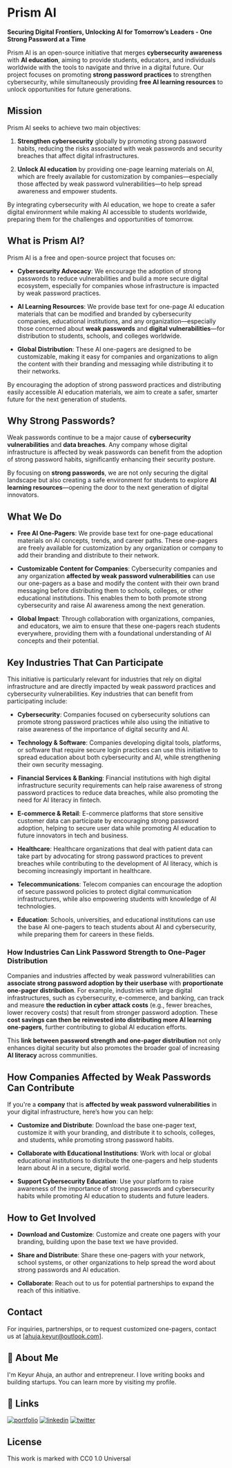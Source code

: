 # Prism AI  
**Securing Digital Frontiers, Unlocking AI for Tomorrow’s Leaders - One Strong Password at a Time**

Prism AI is an open-source initiative that merges **cybersecurity awareness** with **AI education**, aiming to provide students, educators, and individuals worldwide with the tools to navigate and thrive in a digital future. Our project focuses on promoting **strong password practices** to strengthen cybersecurity, while simultaneously providing **free AI learning resources** to unlock opportunities for future generations.

## Mission

Prism AI seeks to achieve two main objectives:

1. **Strengthen cybersecurity** globally by promoting strong password habits, reducing the risks associated with weak passwords and security breaches that affect digital infrastructures.
   
2. **Unlock AI education** by providing one-page learning materials on AI, which are freely available for customization by companies—especially those affected by weak password vulnerabilities—to help spread awareness and empower students.

By integrating cybersecurity with AI education, we hope to create a safer digital environment while making AI accessible to students worldwide, preparing them for the challenges and opportunities of tomorrow.

## What is Prism AI?

Prism AI is a free and open-source project that focuses on:

- **Cybersecurity Advocacy**: We encourage the adoption of strong passwords to reduce vulnerabilities and build a more secure digital ecosystem, especially for companies whose infrastructure is impacted by weak password practices.
  
- **AI Learning Resources**: We provide base text for one-page AI education materials that can be modified and branded by cybersecurity companies, educational institutions, and any organization—especially those concerned about **weak passwords** and **digital vulnerabilities**—for distribution to students, schools, and colleges worldwide.

- **Global Distribution**: These AI one-pagers are designed to be customizable, making it easy for companies and organizations to align the content with their branding and messaging while distributing it to their networks.

By encouraging the adoption of strong password practices and distributing easily accessible AI education materials, we aim to create a safer, smarter future for the next generation of students.

## Why Strong Passwords?

Weak passwords continue to be a major cause of **cybersecurity vulnerabilities** and **data breaches**. Any company whose digital infrastructure is affected by weak passwords can benefit from the adoption of strong password habits, significantly enhancing their security posture.

By focusing on **strong passwords**, we are not only securing the digital landscape but also creating a safe environment for students to explore **AI learning resources**—opening the door to the next generation of digital innovators.

## What We Do

- **Free AI One-Pagers**: We provide base text for one-page educational materials on AI concepts, trends, and career paths. These one-pagers are freely available for customization by any organization or company to add their branding and distribute to their network.

- **Customizable Content for Companies**: Cybersecurity companies and any organization **affected by weak password vulnerabilities** can use our one-pagers as a base and modify the content with their own brand messaging before distributing them to schools, colleges, or other educational institutions. This enables them to both promote strong cybersecurity and raise AI awareness among the next generation.

- **Global Impact**: Through collaboration with organizations, companies, and educators, we aim to ensure that these one-pagers reach students everywhere, providing them with a foundational understanding of AI concepts and their potential.

## Key Industries That Can Participate

This initiative is particularly relevant for industries that rely on digital infrastructure and are directly impacted by weak password practices and cybersecurity vulnerabilities. Key industries that can benefit from participating include:

- **Cybersecurity**: Companies focused on cybersecurity solutions can promote strong password practices while also using the initiative to raise awareness of the importance of digital security and AI.
  
- **Technology & Software**: Companies developing digital tools, platforms, or software that require secure login practices can use this initiative to spread education about both cybersecurity and AI, while strengthening their own security messaging.
  
- **Financial Services & Banking**: Financial institutions with high digital infrastructure security requirements can help raise awareness of strong password practices to reduce data breaches, while also promoting the need for AI literacy in fintech.
  
- **E-commerce & Retail**: E-commerce platforms that store sensitive customer data can participate by encouraging strong password adoption, helping to secure user data while promoting AI education to future innovators in tech and business.
  
- **Healthcare**: Healthcare organizations that deal with patient data can take part by advocating for strong password practices to prevent breaches while contributing to the development of AI literacy, which is becoming increasingly important in healthcare.
  
- **Telecommunications**: Telecom companies can encourage the adoption of secure password policies to protect digital communication infrastructures, while also empowering students with knowledge of AI technologies.

- **Education**: Schools, universities, and educational institutions can use the base AI one-pagers to teach students about AI and cybersecurity, while preparing them for careers in these fields.

### How Industries Can Link Password Strength to One-Pager Distribution

Companies and industries affected by weak password vulnerabilities can **associate strong password adoption by their userbase** with **proportionate one-pager distribution**. For example, industries with large digital infrastructures, such as cybersecurity, e-commerce, and banking, can track and measure **the reduction in cyber attack costs** (e.g., fewer breaches, lower recovery costs) that result from stronger password adoption. These **cost savings can then be reinvested into distributing more AI learning one-pagers**, further contributing to global AI education efforts.

This **link between password strength and one-pager distribution** not only enhances digital security but also promotes the broader goal of increasing **AI literacy** across communities.

## How Companies Affected by Weak Passwords Can Contribute

If you're a **company** that is **affected by weak password vulnerabilities** in your digital infrastructure, here’s how you can help:

- **Customize and Distribute**: Download the base one-pager text, customize it with your branding, and distribute it to schools, colleges, and students, while promoting strong password habits.
  
- **Collaborate with Educational Institutions**: Work with local or global educational institutions to distribute the one-pagers and help students learn about AI in a secure, digital world.

- **Support Cybersecurity Education**: Use your platform to raise awareness of the importance of strong passwords and cybersecurity habits while promoting AI education to students and future leaders.

## How to Get Involved
  
- **Download and Customize**: Customize and create one pagers with your branding, building upon the base text we have provided.
  
- **Share and Distribute**: Share these one-pagers with your network, school systems, or other organizations to help spread the word about strong passwords and AI education.

- **Collaborate**: Reach out to us for potential partnerships to expand the reach of this initiative.

## Contact

For inquiries, partnerships, or to request customized one-pagers, contact us at [ahuja.keyur@outlook.com].

## 🚀 About Me
I'm Keyur Ahuja, an author and entrepreneur. I love writing books and building startups. You can learn more by visiting my profile.

## 🔗 Links
[![portfolio](https://img.shields.io/badge/my_portfolio-000?style=for-the-badge&logo=ko-fi&logoColor=white)](https://keyurahuja.com/)
[![linkedin](https://img.shields.io/badge/linkedin-0A66C2?style=for-the-badge&logo=linkedin&logoColor=white)](https://www.linkedin.com/in/keyur-ahuja/)
[![twitter](https://img.shields.io/badge/twitter-1DA1F2?style=for-the-badge&logo=twitter&logoColor=white)](https://twitter.com/KeyurAhuja)

## License

This work is marked with CC0 1.0 Universal 

